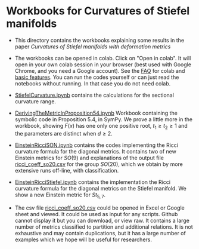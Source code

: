 # Workbooks for Curvatures of Stiefel manifolds
* This directory contains the workbooks explaining some results in the paper *Curvatures of Stiefel manifolds with deformation metrics*

* The workbooks can be opened in colab. Click on "Open in colab". It will open in your own colab session in your browser (best used with Google Chrome, and you need a Google account). See the [FAQ](https://research.google.com/colaboratory/faq.html) for colab and [basic features](https://colab.research.google.com/notebooks/basic_features_overview.ipynb). You can run the codes yourself or can just read the notebooks without running. In that case you do not need colab.

* [StiefelCurvature.ipynb](https://github.com/dnguyend/MiscCollection/blob/main/colab/StiefelCurvature.ipynb) contains the calculations for the sectional curvature range.

* [DerivingTheMetricInProposition54.ipynb](https://github.com/dnguyend/MiscCollection/blob/main/colab/DerivingTheMetricInProposition54.ipynb) Workbook containing the symbolic code in Proposition 5.4, in SymPy. We prove a little more in the workbook, showing $F(x)$ has one only one positive root, $t_1 \geq t_2 \geq 1$ and the parameters are distinct when $d\geq 2$.

* [EinsteinRicciSON.ipynb](https://github.com/dnguyend/MiscCollection/blob/main/colab/EinsteinRicciSON.ipynb) contains the codes implementing the Ricci curvature formula for the diagonal metrics. It contains two of new Einstein metrics for $SO(9)$ and explanations of the output file [ricci_coeff_so20.csv](https://github.com/dnguyend/MiscCollection/blob/main/colab/ricci_coeff_so20.csv) for the group $SO(20)$, which we obtain by more extensive runs off-line, with classification.

* [EinsteinRicciStiefel.ipynb](https://github.com/dnguyend/MiscCollection/blob/main/colab/EinsteinRicciStiefel.ipynb) contains the implementation the Ricci curvature formula for the diagonal metrics on the Stiefel manifold. We show a new Einstein metric for $St_{5,7}$.

*  The csv file [ricci_coeff_so20.csv](https://github.com/dnguyend/MiscCollection/blob/main/colab/ricci_coeff_so20.csv) could be opened in Excel or Google sheet and viewed. It could be used as input for any scripts. Github cannot display it but you can download, or view raw. It contains a large number of metrics classified to partition and additional relations. It is not exhaustive and may contain duplications, but it has a large number of examples which we hope will be useful for researchers.


